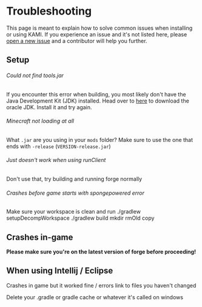 # Troubleshooting

This page is meant to explain how to solve common issues when installing or using KAMI. If you experience an issue and it's not listed here, please [open a new issue](https://github.com/zeroeightysix/KAMI/issues/new) and a contributor will help you further.

## Setup
###### Could not find tools.jar
If you encounter this error when building, you most likely don't have the Java Development Kit (JDK) installed.
Head over to [here](http://www.oracle.com/technetwork/java/javase/downloads/jdk8-downloads-2133151.html) to download the oracle JDK. Install it and try again.

###### Minecraft not loading at all
What `.jar` are you using in your `mods` folder? Make sure to use the one that ends with `-release` (`VERSION-release.jar`)

###### Just doesn't work when using runClient
Don't use that, try building and running forge normally

###### Crashes before game starts with spongepowered error
Make sure your workspace is clean and run
./gradlew setupDecompWorkspace
./gradlew build mkdir rmOld copy

## Crashes in-game

**Please make sure you're on the latest version of forge before proceeding!**

## When using Intellij / Eclipse
Crashes in game but it worked fine / errors link to files you haven't changed

Delete your .gradle or gradle cache or whatever it's called on windows



